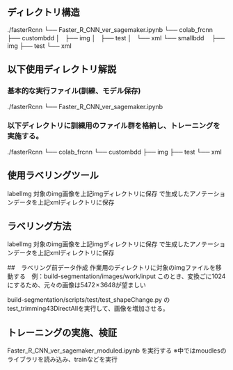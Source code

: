 ## ディレクトリ構造
./fasterRcnn
└── Faster_R_CNN_ver_sagemaker.ipynb
└── colab_frcnn
    ├── custombdd 
    │   ├── img
    │   ├── test
    │   └── xml
    └── smallbdd　
        ├── img
        ├── test
        └── xml

## 以下使用ディレクトリ解説

### 基本的な実行ファイル(訓練、モデル保存)
./fasterRcnn
└── Faster_R_CNN_ver_sagemaker.ipynb

### 以下ディレクトリに訓練用のファイル群を格納し、トレーニングを実施する。
./fasterRcnn
└── colab_frcnn
    └── custombdd 
        ├── img
        ├── test
        └── xml

## 使用ラベリングツール
labelImg
対象のimg画像を上記imgディレクトリに保存
で生成したアノテーションデータを上記xmlディレクトリに保存


## ラベリング方法
labelImg
対象のimg画像を上記imgディレクトリに保存
で生成したアノテーションデータを上記xmlディレクトリに保存

##　ラベリング前データ作成
作業用のディレクトリに対象のimgファイルを移動する　例：build-segmentation/images/work/input
このとき、変換ごに1024にするため、元々の画像は5472 × 3648が望ましい

build-segmentation/scripts/test/test_shapeChange.py
の
test_trimming43DirectAllを実行して、画像を増加させる。

## トレーニングの実施、検証
Faster_R_CNN_ver_sagemaker_moduled.ipynb
を実行する
※中ではmoudlesのライブラリを読み込み、trainなどを実行